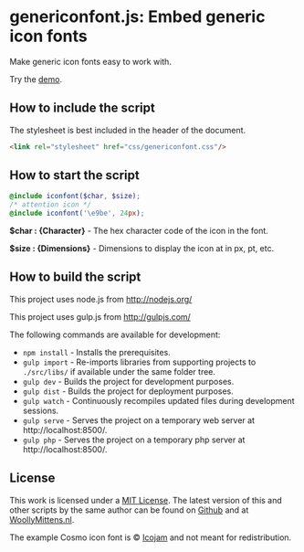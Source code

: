 # genericonfont.js: Embed generic icon fonts

Make generic icon fonts easy to work with.

Try the <a href="http://www.woollymittens.nl/default.php?url=useful-genericonfont">demo</a>.

## How to include the script

The stylesheet is best included in the header of the document.

```html
<link rel="stylesheet" href="css/genericonfont.css"/>
```

## How to start the script

```scss
@include iconfont($char, $size);
/* attention icon */
@include iconfont('\e9be', 24px);
```

**$char : {Character}** - The hex character code of the icon in the font.

**$size : {Dimensions}** - Dimensions to display the icon at in px, pt, etc.

## How to build the script

This project uses node.js from http://nodejs.org/

This project uses gulp.js from http://gulpjs.com/

The following commands are available for development:
+ `npm install` - Installs the prerequisites.
+ `gulp import` - Re-imports libraries from supporting projects to `./src/libs/` if available under the same folder tree.
+ `gulp dev` - Builds the project for development purposes.
+ `gulp dist` - Builds the project for deployment purposes.
+ `gulp watch` - Continuously recompiles updated files during development sessions.
+ `gulp serve` - Serves the project on a temporary web server at http://localhost:8500/.
+ `gulp php` - Serves the project on a temporary php server at http://localhost:8500/.

## License

This work is licensed under a [MIT License](https://opensource.org/licenses/MIT). The latest version of this and other scripts by the same author can be found on [Github](https://github.com/WoollyMittens) and at [WoollyMittens.nl](https://www.woollymittens.nl/).

The example Cosmo icon font is &copy; [Icojam](http://www.icojam.com/cosmo-color-icons/) and not meant for redistribution.
